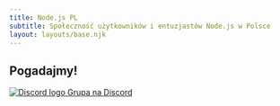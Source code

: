 ```yaml
---
title: Node.js PL
subtitle: Społeczność użytkowników i entuzjastów Node.js w Polsce
layout: layouts/base.njk
---
```



## Pogadajmy!

[![Discord logo](/images/discord-new-logo.png) Grupa na Discord](https://discord.gg/YqXEcP2)

